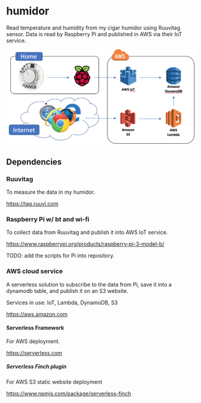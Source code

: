# humidor
Read temperature and humidity from my cigar humidor using Ruuvitag sensor. Data is read by Raspberry Pi and published in AWS via their IoT service.

![Alt text](architecture.png?raw=true "Architecture")

## Dependencies

### Ruuvitag

To measure the data in my humidor.

https://tag.ruuvi.com

### Raspberry Pi w/ bt and wi-fi

To collect data from Ruuvitag and publish it into AWS IoT service.

https://www.raspberrypi.org/products/raspberry-pi-3-model-b/

TODO: add the scripts for Pi into repository.

### AWS cloud service

A serverless solution to subscribe to the data from Pi, save it into a dynamodb table, and publish it on an S3 website.

Services in use: IoT, Lambda, DynamoDB, S3

https://aws.amazon.com

#### Serverless Framework

For AWS deployment.

https://serverless.com

##### Serverless Finch plugin

For AWS S3 static website deployment

https://www.npmjs.com/package/serverless-finch
